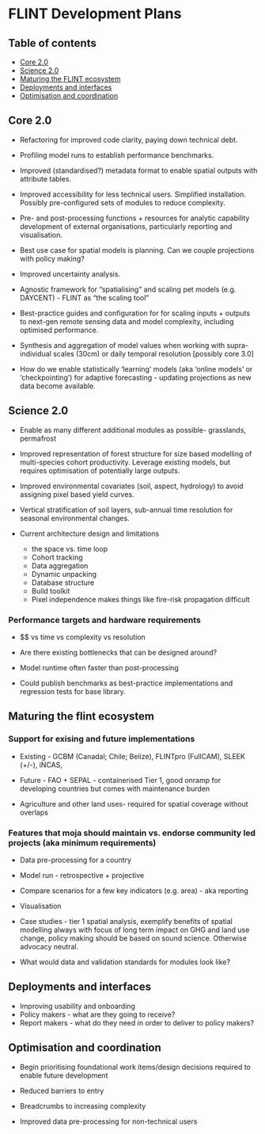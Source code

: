# FLINT Development Plans

## Table of contents

* [Core 2.0](#core-20)
* [Science 2.0](#science-20)
* [Maturing the FLINT ecosystem](#maturing-the-flint-ecosystem)
* [Deployments and interfaces](#deployments-and-interfaces)
* [Optimisation and coordination](#optimisation-and-coordination)
 
## Core 2.0

* Refactoring for improved code clarity, paying down technical debt.

* Profiling model runs to establish performance benchmarks.

* Improved (standardised?) metadata format to enable spatial outputs with attribute tables.

* Improved accessibility for less technical users. Simplified installation. Possibly pre-configured sets of modules to reduce complexity.

* Pre- and post-processing functions + resources for analytic capability development of external organisations, particularly reporting and visualisation.

* Best use case for spatial models is planning. Can we couple projections with policy making?

* Improved uncertainty analysis.

* Agnostic framework for “spatialising” and scaling pet models (e.g. DAYCENT) - FLINT as “the scaling tool”

* Best-practice guides and configuration for for scaling inputs + outputs to next-gen remote sensing data and model complexity, including optimised performance.

* Synthesis and aggregation of model values when working with supra-individual scales (30cm)  or daily temporal resolution [possibly core 3.0] 

* How do we enable statistically ‘learning’ models (aka ‘online models’ or ‘checkpointing’) for adaptive forecasting - updating projections as new data become available.

## Science 2.0

* Enable as many different additional modules as possible- grasslands, permafrost

* Improved representation of forest structure for size based modelling of multi-species cohort productivity. Leverage existing models, but requires optimisation of potentially large outputs.

* Improved environmental covariates (soil, aspect, hydrology) to avoid assigning pixel based yield curves. 

* Vertical stratification of soil layers, sub-annual time resolution for seasonal environmental changes.

* Current architecture design and limitations
    * the space vs. time loop
    * Cohort tracking
    * Data aggregation
    * Dynamic unpacking
    * Database structure
    * Build toolkit
    * Pixel independence makes things like fire-risk propagation difficult


### Performance targets and hardware requirements

* $$ vs time vs complexity vs resolution

* Are there existing bottlenecks that can be designed around?

* Model runtime often faster than post-processing

* Could publish benchmarks as best-practice implementations and regression tests for base library.

## Maturing the flint ecosystem

### Support for exising and future implementations

* Existing - 
GCBM (Canadal; Chile; Belize), FLINTpro (FullCAM), SLEEK (+/-), iNCAS, 

* Future -
FAO + SEPAL - containerised Tier 1, good onramp for developing countries but comes with maintenance burden

* Agriculture and other land uses- required for spatial coverage without overlaps

### Features that moja should maintain vs. endorse community led projects (aka minimum requirements)

* Data pre-processing for a country

* Model run - retrospective + projective

* Compare scenarios for a few key indicators (e.g. area) - aka reporting

* Visualisation

* Case studies - tier 1 spatial analysis, exemplify benefits of spatial modelling always with focus of long term impact on GHG and land use change, policy making should be based on sound science. Otherwise advocacy neutral.

* What would data and validation standards for modules look like?

## Deployments and interfaces
* Improving usability and onboarding
* Policy makers - what are they going to receive?
* Report makers - what do they need in order to deliver to policy makers?


## Optimisation and coordination
* Begin prioritising foundational work items/design decisions required to enable future development
* Reduced barriers to entry

* Breadcrumbs to increasing complexity

* Improved data pre-processing for non-technical users



